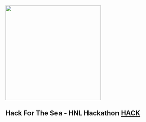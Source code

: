 <img src="./logo.jpg" width="300"/>

## Hack For The Sea - HNL Hackathon [HACK](https://www.hackfortheseahnl.com)